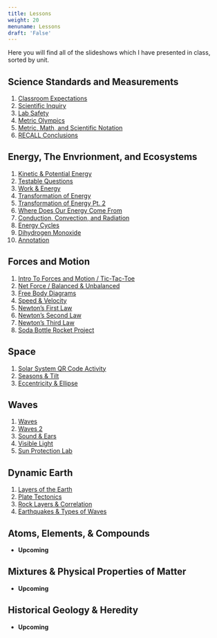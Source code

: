 ```yaml
---
title: Lessons
weight: 20
menuname: Lessons
draft: 'False'
---
```

Here you will find all of the slideshows which I have presented in class, sorted by unit.

## Science Standards and Measurements

1. [Classroom Expectations](https://docs.google.com/presentation/d/18GsC5byiTEhMfpimXlC9V7Zv4t94oa-1Ud580QfggoQ/edit?usp=sharing)
2. [Scientific Inquiry](https://docs.google.com/presentation/d/1_xwnyJaBOXkNJ-nOdGuHSVdlp1RwrjRCPSSVtAIBEWU/edit?usp=sharing)
3. [Lab Safety](https://docs.google.com/presentation/d/18cVqC57dCp3Gt3K_LcAf-6oA4qaul4thRU5dOwWyEOI/edit?usp=sharing)
4. [Metric Olympics](https://docs.google.com/presentation/d/1pF0c38wiIy0d1fRKdEkMqj0s0OqdvwNQ0ROMnDRaqEE/edit?usp=sharing)
5. [Metric, Math, and Scientific Notation](https://docs.google.com/presentation/d/1WrrFjyaVJb9VM8UuNHpNXLIrvA1qMqGflXbF6H49PsU/edit?usp=sharing)
6. [RECALL Conclusions](https://docs.google.com/presentation/d/1CuNxmHzW5b2FHZhyhhGzE2TLVY-x-lQWQ5eGfiHd054/edit?usp=sharing)

## Energy, The Envrionment, and Ecosystems

1. [Kinetic & Potential Energy](https://docs.google.com/presentation/d/14AZ3EN-G7wHOaS_bkth9MrJoPNY_R9Esrcx7FitF7VA/edit?usp=sharing)
2. [Testable Questions](https://docs.google.com/presentation/d/1OqFQ04EkFm3CN4LYk9Yov58B1oDIYaXmKKGUJOqTwA4/edit?usp=sharing)
3. [Work & Energy](https://docs.google.com/presentation/d/14r_uLqJMVohS5lprcS5E_8kI7HvcvKH-OoQbx7cFSik/edit?usp=sharing)
4. [Transformation of Energy](https://docs.google.com/presentation/d/1HyvG603UEUma4HvKjZWN_KGsTi17lhJSm740_nM711w/edit?usp=sharing)
5. [Transformation of Energy Pt. 2](https://docs.google.com/presentation/d/1o6u8M5IlrjV0Z6xbxalw8OP_FD_G0DoGAwC_74a5kMM/edit?usp=sharing)
6. [Where Does Our Energy Come From](https://docs.google.com/presentation/d/1EfjmB9KvzZ3Q3LupXQOj1TEvNnjCJHi1AG-qQrp5e_k/edit?usp=sharing)
7. [Conduction, Convection, and Radiation](https://docs.google.com/presentation/d/1hwrtz3wsbFAUNAvpzY_oB_6qaFgItLukOiywwACSRto/edit?usp=sharing)
8. [Energy Cycles](https://docs.google.com/presentation/d/1Q5GjhIWUa4MlwQvFQnv08m-LsT2lM-UcwQmv3Kbfq0U/edit?usp=sharing)
9. [Dihydrogen Monoxide](https://docs.google.com/presentation/d/19LepGScNpRQzVlua-shYZrfFZ21WO9VRcxiF6X0NnYI/edit?usp=sharing)
10. [Annotation](https://docs.google.com/presentation/d/1QC5785vOeJfUKfgLMURe604o8XkCt30wHMqGcbUf5x8/edit?usp=sharing)

## Forces and Motion

1. [Intro To Forces and Motion / Tic-Tac-Toe](https://docs.google.com/presentation/d/1HyNKCfYaZAvTtwvV3va9ita3RQOFcvMKxIk3o91o2nE/edit?usp=sharing)
2. [Net Force / Balanced & Unbalanced](https://docs.google.com/presentation/d/1CTSA6HYOhD-bnTEkoactiyzKE0OYak3fW1P6HMfadaY/edit?usp=sharing)
3. [Free Body Diagrams](https://docs.google.com/presentation/d/1L4qPBGGvhcywSavbBV810R8iaLTo9PvuElfs954iaSw/edit?usp=sharing)
4. [Speed & Velocity](https://docs.google.com/presentation/d/1RHzbHwSeJ4D-4e8G8U-sxWizxdUYIKe8KIE4RoKQWtI/edit?usp=sharing)
5. [Newton’s First Law](https://docs.google.com/presentation/d/1306UF1nFVo7SLxAYvFob9hRAWj1tIsBDeyASWyA1EgY/edit?usp=sharing)
6. [Newton’s Second Law](https://docs.google.com/presentation/d/1lPXCvXUP9Ocgog1exm7jXH7HJBElFznYZpj5hayBP6M/edit?usp=sharing)
7. [Newton’s Third Law](https://docs.google.com/presentation/d/1MBRhiWDgePydP4GqIdR8QNEk2GOXood7XGe-cxbzyqY/edit?usp=sharing)
8. [Soda Bottle Rocket Project](https://docs.google.com/presentation/d/1qkZS3k41KSOgbtizBHMW_qR48pxvLgN1v9iH2mgfPnk/edit?usp=sharing)

## Space

1. [Solar System QR Code Activity](https://docs.google.com/presentation/d/1wZaoVF5_sFYzv9J3hm52MLETTIHxM2gZq2ITzo-huZQ/edit?usp=sharing)
2. [Seasons & Tilt](https://docs.google.com/presentation/d/17kFoO_gTei0A-4wxVsJ5S53IU69beeFAPFLqpmaNIJY/edit?usp=sharing)
3. [Eccentricity & Ellipse](https://docs.google.com/presentation/d/1f2mC4FD816DHnVOHcccIxn57vS836_i7lrRnAQV_Zsw/edit?usp=sharing)

## Waves

1. [Waves](https://drive.google.com/open?id=10kCusJn_5GZ7H15kQ_d7DviOI0-d3QtxbSzpx1g2New)
2. [Waves 2](https://drive.google.com/open?id=1fkL8bkwl0np4o0a8kcU-Jg_BhXwPATZEnCi1WVijvyc)
3. [Sound & Ears](https://docs.google.com/presentation/d/1a-SxcHsBDX6jke1ltYVEkC1vlojSkh19hpKv4JArohw/edit?usp=sharing)
4. [Visible Light](https://docs.google.com/presentation/d/1PU6zIbIS7BAWoaCLdZ_I5JRLiHcLXckVV9Cf3iGajbE/edit?usp=sharing)
5. [Sun Protection Lab](https://docs.google.com/presentation/d/12-hkwrNcGrcnM93VaVyDxqaVziCn4AJWi7RBzlU7Nt8/edit?usp=sharing)

## Dynamic Earth

1. [Layers of the Earth](https://docs.google.com/presentation/d/1jlbvhJ-A04pnW_fwwsqzxZpAYQzPA2pMRg5KE5FxZ-o/edit?usp=sharing)
2. [Plate Tectonics](https://docs.google.com/presentation/d/1YOHkkvARblP6eZldvqs_wUvs6MifcEfHTQu5ykZpxsM/edit?usp=sharing)
3. [Rock Layers & Correlation](https://docs.google.com/presentation/d/1L668OJWDJ3EDt_lOi4UVurmZGedeE5nCab_sY9_AJA0/edit?usp=sharing)
4. [Earthquakes & Types of Waves](https://docs.google.com/presentation/d/10dl_8i4WeY9_f3Pqb6hlWnGpp6KmT4xvn5DSMuO1RCc/edit?usp=sharing)

## Atoms, Elements, & Compounds

* **Upcoming**

## Mixtures & Physical Properties of Matter

* **Upcoming**

## Historical Geology & Heredity

* **Upcoming**
